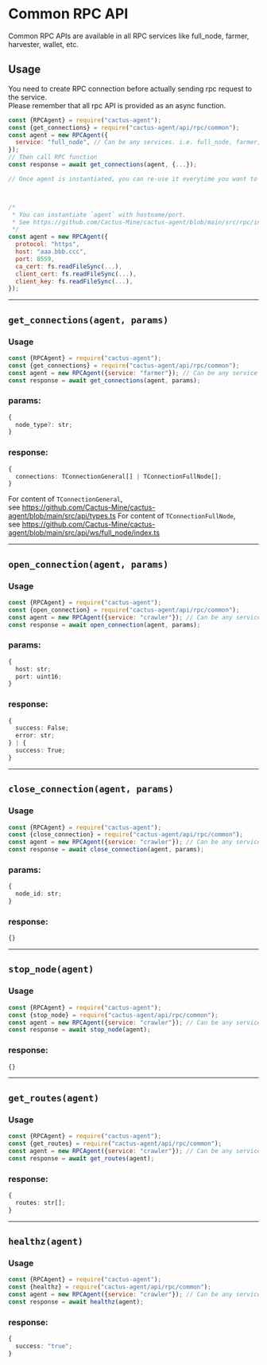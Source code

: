 # Common RPC API

Common RPC APIs are available in all RPC services like full_node, farmer, harvester, wallet, etc.

## Usage
You need to create RPC connection before actually sending rpc request to the service.  
Please remember that all rpc API is provided as an async function.
```js
const {RPCAgent} = require("cactus-agent");
const {get_connections} = require("cactus-agent/api/rpc/common");
const agent = new RPCAgent({
  service: "full_node", // Can be any services. i.e. full_node, farmer, harvester, wallet, crawler
});
// Then call RPC function
const response = await get_connections(agent, {...});

// Once agent is instantiated, you can re-use it everytime you want to request crawler API.



/*
 * You can instantiate `agent` with hostname/port.
 * See https://github.com/Cactus-Mine/cactus-agent/blob/main/src/rpc/index.ts
 */
const agent = new RPCAgent({
  protocol: "https",
  host: "aaa.bbb.ccc",
  port: 8559,
  ca_cert: fs.readFileSync(...),
  client_cert: fs.readFileSync(...),
  client_key: fs.readFileSync(...),
});
```

---

## `get_connections(agent, params)`
### Usage
```js
const {RPCAgent} = require("cactus-agent");
const {get_connections} = require("cactus-agent/api/rpc/common");
const agent = new RPCAgent({service: "farmer"}); // Can be any service like full_node, harvester, etc...
const response = await get_connections(agent, params);
```
### params:
```typescript
{
  node_type?: str;
}
```
### response:
```typescript
{
  connections: TConnectionGeneral[] | TConnectionFullNode[];
}
```
For content of `TConnectionGeneral`,  
see https://github.com/Cactus-Mine/cactus-agent/blob/main/src/api/types.ts
For content of `TConnectionFullNode`,  
see https://github.com/Cactus-Mine/cactus-agent/blob/main/src/api/ws/full_node/index.ts

---

## `open_connection(agent, params)`
### Usage
```js
const {RPCAgent} = require("cactus-agent");
const {open_connection} = require("cactus-agent/api/rpc/common");
const agent = new RPCAgent({service: "crawler"}); // Can be any service like full_node, harvester, etc...
const response = await open_connection(agent, params);
```
### params:
```typescript
{
  host: str;
  port: uint16;
}
```
### response:
```typescript
{
  success: False;
  error: str;
} | {
  success: True;
}
```

---

## `close_connection(agent, params)`
### Usage
```js
const {RPCAgent} = require("cactus-agent");
const {close_connection} = require("cactus-agent/api/rpc/common");
const agent = new RPCAgent({service: "crawler"}); // Can be any service like full_node, harvester, etc...
const response = await close_connection(agent, params);
```
### params:
```typescript
{
  node_id: str;
}
```
### response:
```typescript
{}
```

---

## `stop_node(agent)`
### Usage
```js
const {RPCAgent} = require("cactus-agent");
const {stop_node} = require("cactus-agent/api/rpc/common");
const agent = new RPCAgent({service: "crawler"}); // Can be any service like full_node, harvester, etc...
const response = await stop_node(agent);
```
### response:
```typescript
{}
```

---

## `get_routes(agent)`
### Usage
```js
const {RPCAgent} = require("cactus-agent");
const {get_routes} = require("cactus-agent/api/rpc/common");
const agent = new RPCAgent({service: "crawler"}); // Can be any service like full_node, harvester, etc...
const response = await get_routes(agent);
```
### response:
```typescript
{
  routes: str[];
}
```

---

## `healthz(agent)`
### Usage
```js
const {RPCAgent} = require("cactus-agent");
const {healthz} = require("cactus-agent/api/rpc/common");
const agent = new RPCAgent({service: "crawler"}); // Can be any service like full_node, harvester, etc...
const response = await healthz(agent);
```
### response:
```typescript
{
  success: "true";
}
```
